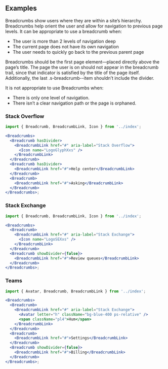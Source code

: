## Examples

Breadcrumbs show users where they are within a site’s hierarchy. Breadcrumbs help orient the user and allow for navigation to previous page levels. It can be appropriate to use a breadcrumb when:

- The user is more than 2 levels of navigation deep
- The current page does not have its own navigation
- The user needs to quickly go back to the previous parent page

Breadcrumbs should be the first page element—placed directly above the page’s title. The page the user is on should not appear in the breadcrumb trail, since that indicator is satisfied by the title of the page itself. Additionally, the last .s-breadcrumb--item shouldn’t include the divider.

It is not appropriate to use Breadcrumbs when:

- There is only one level of navigation.
- There isn’t a clear navigation path or the page is orphaned.

### Stack Overflow

```jsx padded
import { Breadcrumb, BreadcrumbLink, Icon } from '../index';

<Breadcrumbs>
  <Breadcrumb hasDivider>
    <BreadcrumbLink href="#" aria-label="Stack Overflow">
      <Icon name="LogoGlyphXxs" />
    </BreadcrumbLink>
  </Breadcrumb>
  <Breadcrumb hasDivider>
    <BreadcrumbLink href="#">Help center</BreadcrumbLink>
  </Breadcrumb>
  <Breadcrumb>
    <BreadcrumbLink href="#">Asking</BreadcrumbLink>
  </Breadcrumb>
</Breadcrumbs>;
```

### Stack Exchange

```jsx padded
import { Breadcrumb, BreadcrumbLink, Icon } from '../index';

<Breadcrumbs>
  <Breadcrumb>
    <BreadcrumbLink href="#" aria-label="Stack Exchange">
      <Icon name="LogoSEXxs" />
    </BreadcrumbLink>
  </Breadcrumb>
  <Breadcrumb showDivider={false}>
    <BreadcrumbLink href="#">Review queues</BreadcrumbLink>
  </Breadcrumb>
</Breadcrumbs>;
```

### Teams

```jsx padded
import { Avatar, Breadcrumb, BreadcrumbLink } from '../index';

<Breadcrumbs>
  <Breadcrumb>
    <BreadcrumbLink href="#" aria-label="Stack Exchange">
      <Avatar letter="h" className="bg-blue-400 ps-relative" />
      <span className="pl4">Hum</span>
    </BreadcrumbLink>
  </Breadcrumb>
  <Breadcrumb>
    <BreadcrumbLink href="#">Settings</BreadcrumbLink>
  </Breadcrumb>
  <Breadcrumb showDivider={false}>
    <BreadcrumbLink href="#">Billing</BreadcrumbLink>
  </Breadcrumb>
</Breadcrumbs>;
```
